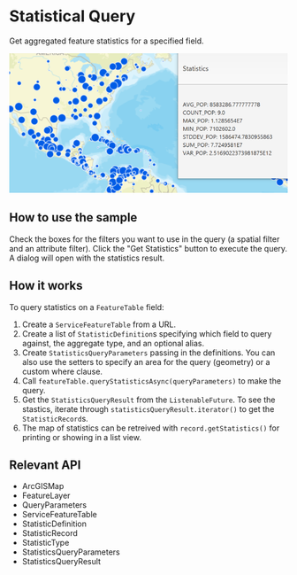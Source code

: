 # Statistical Query

Get aggregated feature statistics for a specified field.

![](StatisticalQuery.png)

## How to use the sample

Check the boxes for the filters you want to use in the query (a spatial filter and an attribute filter). Click
the "Get Statistics" button to execute the query. A dialog will open with the statistics result.

## How it works

To query statistics on a `FeatureTable` field:

1. Create a `ServiceFeatureTable` from a URL.
2. Create a list of `StatisticDefinition`s specifying which field to query against, the aggregate type, and an optional alias.
3. Create `StatisticsQueryParameters` passing in the definitions. You can also use the setters to specify an area for the query (geometry) or a custom where clause.
4. Call `featureTable.queryStatisticsAsync(queryParameters)` to make the query.
5. Get the `StatisticsQueryResult` from the `ListenableFuture`. To see the stastics, iterate through `statisticsQueryResult.iterator()` to get the `StatisticRecord`s.
6. The map of statistics can be retreived with `record.getStatistics()` for printing or showing in a list view.

## Relevant API

* ArcGISMap
* FeatureLayer
* QueryParameters
* ServiceFeatureTable
* StatisticDefinition
* StatisticRecord
* StatisticType
* StatisticsQueryParameters
* StatisticsQueryResult
